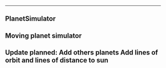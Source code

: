 ---------------------
PlanetSimulator
---------------------
Moving planet simulator 
---------------------
Update planned:
Add others planets
Add lines of orbit and lines of distance to sun
---------------------
